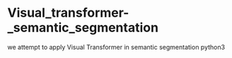 # Visual_transformer-_semantic_segmentation
we attempt to apply Visual Transformer in semantic segmentation
python3
